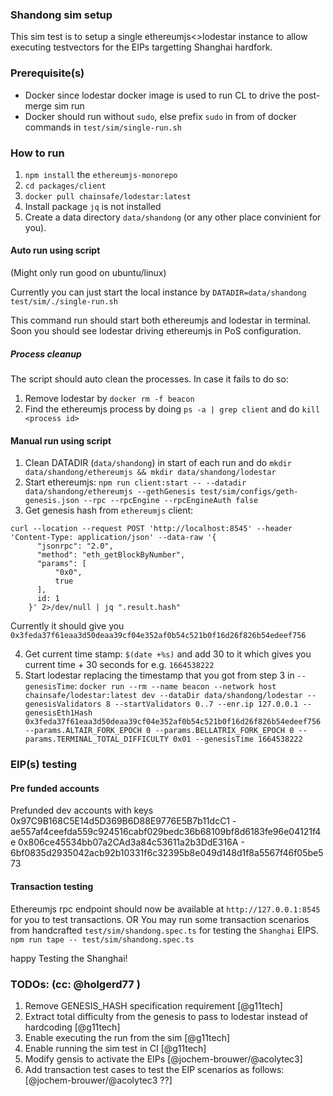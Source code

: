 ### Shandong sim setup

This sim test is to setup a single ethereumjs<>lodestar instance to allow executing testvectors for the EIPs targetting Shanghai hardfork.

### Prerequisite(s)

- Docker since lodestar docker image is used to run CL to drive the post-merge sim run
- Docker should run without `sudo`, else prefix `sudo` in from of docker commands in `test/sim/single-run.sh`

### How to run

1. `npm install` the `ethereumjs-monorepo`
2. `cd packages/client`
3. `docker pull chainsafe/lodestar:latest`
4. Install package `jq` is not installed
5. Create a data directory `data/shandong` (or any other place convinient for you).

#### Auto run using script

(Might only run good on ubuntu/linux)

Currently you can just start the local instance by
`DATADIR=data/shandong test/sim/./single-run.sh`

This command run should start both ethereumjs and lodestar in terminal. Soon you should see lodestar driving ethereumjs in PoS configuration.

##### Process cleanup

The script should auto clean the processes. In case it fails to do so:

1. Remove lodestar by `docker rm -f beacon`
2. Find the ethereumjs process by doing `ps -a | grep client` and do `kill <process id>`

#### Manual run using script

1. Clean DATADIR (`data/shandong`) in start of each run and do `mkdir data/shandong/ethereumjs && mkdir data/shandong/lodestar`
2. Start ethereumjs: `npm run client:start -- --datadir data/shandong/ethereumjs --gethGenesis test/sim/configs/geth-genesis.json --rpc --rpcEngine --rpcEngineAuth false`
3. Get genesis hash from `ethereumjs` client:

```
curl --location --request POST 'http://localhost:8545' --header 'Content-Type: application/json' --data-raw '{
      "jsonrpc": "2.0",
      "method": "eth_getBlockByNumber",
      "params": [
          "0x0",
          true
      ],
      id: 1
    }' 2>/dev/null | jq ".result.hash"
```

Currently it should give you `0x3feda37f61eaa3d50deaa39cf04e352af0b54c521b0f16d26f826b54edeef756`

4. Get current time stamp: `$(date +%s)` and add 30 to it which gives you current time + 30 seconds for e.g. `1664538222`
5. Start lodestar replacing the timestamp that you got from step 3 in `--genesisTime`: `docker run --rm --name beacon --network host chainsafe/lodestar:latest dev --dataDir data/shandong/lodestar --genesisValidators 8 --startValidators 0..7 --enr.ip 127.0.0.1 --genesisEth1Hash 0x3feda37f61eaa3d50deaa39cf04e352af0b54c521b0f16d26f826b54edeef756 --params.ALTAIR_FORK_EPOCH 0 --params.BELLATRIX_FORK_EPOCH 0 --params.TERMINAL_TOTAL_DIFFICULTY 0x01 --genesisTime 1664538222`

### EIP(s) testing

#### Pre funded accounts

Prefunded dev accounts with keys
0x97C9B168C5E14d5D369B6D88E9776E5B7b11dcC1 - ae557af4ceefda559c924516cabf029bedc36b68109bf8d6183fe96e04121f4e
0x806ce45534bb07a2CAd3a84c53611a2b3DdE316A - 6bf0835d2935042acb92b10331f6c32395b8e049d148d1f8a5567f46f05be573

#### Transaction testing

Ethereumjs rpc endpoint should now be available at `http://127.0.0.1:8545` for you to test transactions.
OR
You may run some transaction scenarios from handcrafted `test/sim/shandong.spec.ts` for testing the `Shanghai` EIPS.
`npm run tape -- test/sim/shandong.spec.ts`

happy Testing the Shanghai!

### TODOs: (cc: @holgerd77 )

1. Remove GENESIS_HASH specification requirement [@g11tech]
2. Extract total difficulty from the genesis to pass to lodestar instead of hardcoding [@g11tech]
3. Enable executing the run from the sim [@g11tech]
4. Enable running the sim test in CI [@g11tech]
5. Modify gensis to activate the EIPs [@jochem-brouwer/@acolytec3]
6. Add transaction test cases to test the EIP scenarios as follows: [@jochem-brouwer/@acolytec3 ??]
